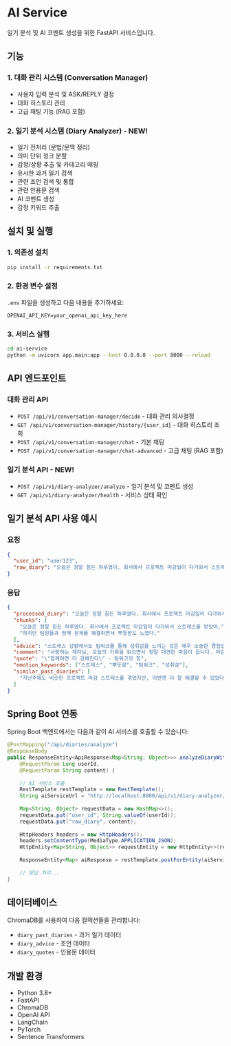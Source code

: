 # AI Service

일기 분석 및 AI 코멘트 생성을 위한 FastAPI 서비스입니다.

## 기능

### 1. 대화 관리 시스템 (Conversation Manager)
- 사용자 입력 분석 및 ASK/REPLY 결정
- 대화 히스토리 관리
- 고급 채팅 기능 (RAG 포함)

### 2. 일기 분석 시스템 (Diary Analyzer) - NEW!
- 일기 전처리 (문법/문맥 정리)
- 의미 단위 청크 분할
- 감정/상황 추출 및 카테고리 매핑
- 유사한 과거 일기 검색
- 관련 조언 검색 및 통합
- 관련 인용문 검색
- AI 코멘트 생성
- 감정 키워드 추출

## 설치 및 실행

### 1. 의존성 설치
```bash
pip install -r requirements.txt
```

### 2. 환경 변수 설정
`.env` 파일을 생성하고 다음 내용을 추가하세요:
```
OPENAI_API_KEY=your_openai_api_key_here
```

### 3. 서비스 실행
```bash
cd ai-service
python -m uvicorn app.main:app --host 0.0.0.0 --port 8000 --reload
```

## API 엔드포인트

### 대화 관리 API
- `POST /api/v1/conversation-manager/decide` - 대화 관리 의사결정
- `GET /api/v1/conversation-manager/history/{user_id}` - 대화 히스토리 조회
- `POST /api/v1/conversation-manager/chat` - 기본 채팅
- `POST /api/v1/conversation-manager/chat-advanced` - 고급 채팅 (RAG 포함)

### 일기 분석 API - NEW!
- `POST /api/v1/diary-analyzer/analyze` - 일기 분석 및 코멘트 생성
- `GET /api/v1/diary-analyzer/health` - 서비스 상태 확인

## 일기 분석 API 사용 예시

### 요청
```json
{
  "user_id": "user123",
  "raw_diary": "오늘은 정말 힘든 하루였다. 회사에서 프로젝트 마감일이 다가와서 스트레스를 받았어. 하지만 팀원들과 함께 문제를 해결하면서 뿌듯함도 느꼈다."
}
```

### 응답
```json
{
  "processed_diary": "오늘은 정말 힘든 하루였다. 회사에서 프로젝트 마감일이 다가와서 스트레스를 받았지만, 팀원들과 함께 문제를 해결하면서 뿌듯함도 느꼈다.",
  "chunks": [
    "오늘은 정말 힘든 하루였다. 회사에서 프로젝트 마감일이 다가와서 스트레스를 받았어.",
    "하지만 팀원들과 함께 문제를 해결하면서 뿌듯함도 느꼈다."
  ],
  "advice": "스트레스 상황에서도 팀워크를 통해 성취감을 느끼는 것은 매우 소중한 경험입니다.",
  "comment": "사랑하는 제자님, 오늘의 기록을 읽으면서 정말 대견한 마음이 듭니다. 마감일이 다가오는 스트레스 속에서도 팀원들과 함께 문제를 해결해나가는 모습이 정말 아름답네요. 이런 경험들이 제자님을 더욱 성장시킬 거예요.",
  "quote": "\"함께하면 더 강해진다\" - 팀워크의 힘",
  "emotion_keywords": ["스트레스", "뿌듯함", "팀워크", "성취감"],
  "similar_past_diaries": [
    "지난주에도 비슷한 프로젝트 마감 스트레스를 겪었지만, 이번엔 더 잘 해결할 수 있었다."
  ]
}
```

## Spring Boot 연동

Spring Boot 백엔드에서는 다음과 같이 AI 서비스를 호출할 수 있습니다:

```java
@PostMapping("/api/diaries/analyze")
@ResponseBody
public ResponseEntity<ApiResponse<Map<String, Object>>> analyzeDiaryWithAI(
    @RequestParam Long userId,
    @RequestParam String content) {
    
    // AI 서비스 호출
    RestTemplate restTemplate = new RestTemplate();
    String aiServiceUrl = "http://localhost:8000/api/v1/diary-analyzer/analyze";
    
    Map<String, Object> requestData = new HashMap<>();
    requestData.put("user_id", String.valueOf(userId));
    requestData.put("raw_diary", content);
    
    HttpHeaders headers = new HttpHeaders();
    headers.setContentType(MediaType.APPLICATION_JSON);
    HttpEntity<Map<String, Object>> requestEntity = new HttpEntity<>(requestData, headers);
    
    ResponseEntity<Map> aiResponse = restTemplate.postForEntity(aiServiceUrl, requestEntity, Map.class);
    
    // 응답 처리...
}
```

## 데이터베이스

ChromaDB를 사용하여 다음 컬렉션들을 관리합니다:
- `diary_past_diaries` - 과거 일기 데이터
- `diary_advice` - 조언 데이터
- `diary_quotes` - 인용문 데이터

## 개발 환경

- Python 3.8+
- FastAPI
- ChromaDB
- OpenAI API
- LangChain
- PyTorch
- Sentence Transformers